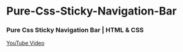 # Pure-Css-Sticky-Navigation-Bar

###  Pure Css Sticky Navigation Bar | HTML & CSS
[YouTube Video](https://youtu.be/eOfJVWUYoDI)
